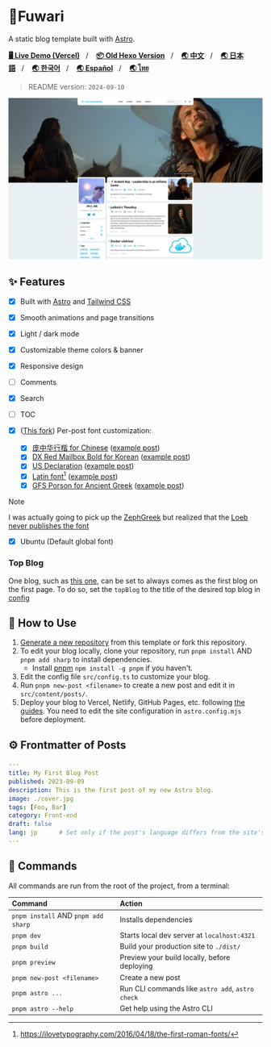 # 🍥Fuwari

A static blog template built with [Astro](https://astro.build).

[**🖥️ Live Demo (Vercel)**](https://fuwari.vercel.app)&nbsp;&nbsp;&nbsp;/&nbsp;&nbsp;&nbsp;
[**📦 Old Hexo Version**](https://github.com/saicaca/hexo-theme-vivia)&nbsp;&nbsp;&nbsp;/&nbsp;&nbsp;&nbsp;
[**🌏 中文**](https://github.com/saicaca/fuwari/blob/main/README.zh-CN.md)&nbsp;&nbsp;&nbsp;/&nbsp;&nbsp;&nbsp;
[**🌏 日本語**](https://github.com/saicaca/fuwari/blob/main/README.ja-JP.md)&nbsp;&nbsp;&nbsp;/&nbsp;&nbsp;&nbsp;
[**🌏 한국어**](https://github.com/saicaca/fuwari/blob/main/README.ko.md)&nbsp;&nbsp;&nbsp;/&nbsp;&nbsp;&nbsp;
[**🌏 Español**](https://github.com/saicaca/fuwari/blob/main/README.es.md)&nbsp;&nbsp;&nbsp;/&nbsp;&nbsp;&nbsp;
[**🌏 ไทย**](https://github.com/saicaca/fuwari/blob/main/README.th.md)

> README version: `2024-09-10`

![Preview Image](./blog-home-page.png)

## ✨ Features

- [x] Built with [Astro](https://astro.build) and [Tailwind CSS](https://tailwindcss.com)
- [x] Smooth animations and page transitions
- [x] Light / dark mode
- [x] Customizable theme colors & banner
- [x] Responsive design
- [ ] Comments
- [x] Search
- [ ] TOC
- [x] ([This fork]()) Per-post font customization:

  - [x] [庞中华行楷 for Chinese](https://www.fonts101.com/fonts/view/Script/62094/US_Declaration) ([example post](https://leadership.qubitpi.org/posts/%E5%AD%99%E5%AD%90%E5%85%B5%E6%B3%95%E8%AE%A1%E7%AF%87%E7%AC%AC%E4%B8%80/))
  - [x] [DX Red Mailbox Bold for Korean](https://www.fonts101.com/fonts/view/Script/62094/US_Declaration) ([example post](https://leadership.qubitpi.org/posts/%EB%82%98%EC%9D%98-%EC%95%84%EC%A0%80%EC%94%A8/))
  - [x] [US Declaration](https://www.fonts101.com/fonts/view/Script/62094/US_Declaration) ([example post](https://leadership.qubitpi.org/posts/declaration-of-independence/))
  - [x] [Latin font](https://www.1001fonts.com/sweynheim-pannartz-font.html)[^1] ([example post](https://leadership.qubitpi.org/posts/pro-lege-manilia/))
  - [x] [GFS Porson for Ancient Greek](https://www.oocities.org/greekfonts/) ([example post](https://leadership.qubitpi.org/posts/reading-notes-de-administrando-imperio/))

[^1]: https://ilovetypography.com/2016/04/18/the-first-roman-fonts/

> [!NOTE]
>
> I was actually going to pick up the [ZephGreek](https://www.loebclassics.com/page/logo) but realized that the
> [Loeb never publishes the font](https://tex.stackexchange.com/a/163342/277953)

  - [x] Ubuntu (Default global font)

### Top Blog

One blog, such as [this one](https://leadership.qubitpi.org/posts/infinite-game/), can be set to always comes as the
first blog on the first page. To do so, set the `topBlog` to the title of the desired top blog in
[config](./src/config.ts)

## 🚀 How to Use

1. [Generate a new repository](https://github.com/saicaca/fuwari/generate) from this template or fork this repository.
2. To edit your blog locally, clone your repository, run `pnpm install` AND `pnpm add sharp` to install dependencies.
   - Install [pnpm](https://pnpm.io) `npm install -g pnpm` if you haven't.
3. Edit the config file `src/config.ts` to customize your blog.
4. Run `pnpm new-post <filename>` to create a new post and edit it in `src/content/posts/`.
5. Deploy your blog to Vercel, Netlify, GitHub Pages, etc. following [the guides](https://docs.astro.build/en/guides/deploy/). You need to edit the site configuration in `astro.config.mjs` before deployment.

## ⚙️ Frontmatter of Posts

```yaml
---
title: My First Blog Post
published: 2023-09-09
description: This is the first post of my new Astro blog.
image: ./cover.jpg
tags: [Foo, Bar]
category: Front-end
draft: false
lang: jp      # Set only if the post's language differs from the site's language in `config.ts`
---
```

## 🧞 Commands

All commands are run from the root of the project, from a terminal:

| Command                             | Action                                           |
|:------------------------------------|:-------------------------------------------------|
| `pnpm install` AND `pnpm add sharp` | Installs dependencies                            |
| `pnpm dev`                          | Starts local dev server at `localhost:4321`      |
| `pnpm build`                        | Build your production site to `./dist/`          |
| `pnpm preview`                      | Preview your build locally, before deploying     |
| `pnpm new-post <filename>`          | Create a new post                                |
| `pnpm astro ...`                    | Run CLI commands like `astro add`, `astro check` |
| `pnpm astro --help`                 | Get help using the Astro CLI                     |
